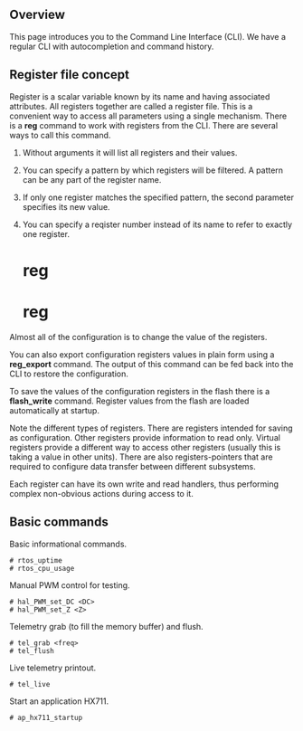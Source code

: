 ## Overview

This page introduces you to the Command Line Interface (CLI). We have a regular
CLI with autocompletion and command history.

## Register file concept

Register is a scalar variable known by its name and having associated
attributes. All registers together are called a register file. This is a
convenient way to access all parameters using a single mechanism. There is a
**reg** command to work with registers from the CLI. There are several ways
to call this command.

1. Without arguments it will list all registers and their values.
2. You can specify a pattern by which registers will be filtered. A pattern can
   be any part of the register name.
3. If only one register matches the specified pattern, the second parameter
   specifies its new value.
4. You can specify a reqister number instead of its name to refer to exactly
   one register.

	# reg <pattern> <value>
	# reg <ID> <value>

Almost all of the configuration is to change the value of the registers.

You can also export configuration registers values in plain form using a
**reg_export** command. The output of this command can be fed back into the CLI
to restore the configuration.

To save the values of the configuration registers in the flash there is a
**flash_write** command. Register values from the flash are loaded
automatically at startup.

Note the different types of registers. There are registers intended for saving
as configuration. Other registers provide information to read only. Virtual
registers provide a different way to access other registers (usually this is
taking a value in other units). There are also registers-pointers that are
required to configure data transfer between different subsystems.

Each register can have its own write and read handlers, thus performing complex
non-obvious actions during access to it.

## Basic commands

Basic informational commands.

	# rtos_uptime
	# rtos_cpu_usage

Manual PWM control for testing.

	# hal_PWM_set_DC <DC>
	# hal_PWM_set_Z <Z>

Telemetry grab (to fill the memory buffer) and flush.

	# tel_grab <freq>
	# tel_flush

Live telemetry printout.

	# tel_live

Start an application HX711.

	# ap_hx711_startup

